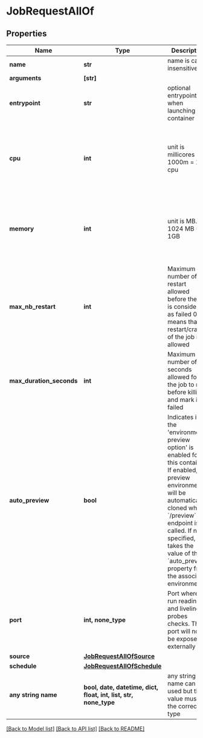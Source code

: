 # JobRequestAllOf


## Properties
Name | Type | Description | Notes
------------ | ------------- | ------------- | -------------
**name** | **str** | name is case insensitive | 
**arguments** | **[str]** |  | [optional] 
**entrypoint** | **str** | optional entrypoint when launching container | [optional] 
**cpu** | **int** | unit is millicores (m). 1000m &#x3D; 1 cpu | [optional]  if omitted the server will use the default value of 500
**memory** | **int** | unit is MB. 1024 MB &#x3D; 1GB | [optional]  if omitted the server will use the default value of 512
**max_nb_restart** | **int** | Maximum number of restart allowed before the job is considered as failed 0 means that no restart/crash of the job is allowed  | [optional]  if omitted the server will use the default value of 0
**max_duration_seconds** | **int** | Maximum number of seconds allowed for the job to run before killing it and mark it as failed  | [optional] 
**auto_preview** | **bool** | Indicates if the &#39;environment preview option&#39; is enabled for this container.   If enabled, a preview environment will be automatically cloned when &#x60;/preview&#x60; endpoint is called.   If not specified, it takes the value of the &#x60;auto_preview&#x60; property from the associated environment.  | [optional] 
**port** | **int, none_type** | Port where to run readiness and liveliness probes checks. The port will not be exposed externally | [optional] 
**source** | [**JobRequestAllOfSource**](JobRequestAllOfSource.md) |  | [optional] 
**schedule** | [**JobRequestAllOfSchedule**](JobRequestAllOfSchedule.md) |  | [optional] 
**any string name** | **bool, date, datetime, dict, float, int, list, str, none_type** | any string name can be used but the value must be the correct type | [optional]

[[Back to Model list]](../README.md#documentation-for-models) [[Back to API list]](../README.md#documentation-for-api-endpoints) [[Back to README]](../README.md)


